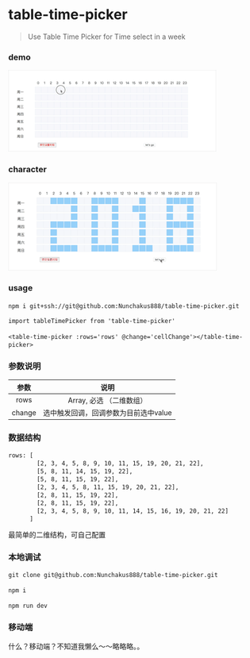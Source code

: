 # table-time-picker

> Use Table Time Picker for Time select in a week

### demo

![](./demo.gif)


### character
![](./demo2018.gif)

### usage

`npm i git+ssh://git@github.com:Nunchakus888/table-time-picker.git`

```
import tableTimePicker from 'table-time-picker'

<table-time-picker :rows='rows' @change='cellChange'></table-time-picker>
```
### 参数说明

| 参数 |  说明 |                    
| :---:| :---: |
| rows | Array, 必选 （二维数组）
| change | 选中触发回调，回调参数为目前选中value


### 数据结构
```
rows: [
        [2, 3, 4, 5, 8, 9, 10, 11, 15, 19, 20, 21, 22],
        [5, 8, 11, 14, 15, 19, 22],
        [5, 8, 11, 15, 19, 22],
        [2, 3, 4, 5, 8, 11, 15, 19, 20, 21, 22],
        [2, 8, 11, 15, 19, 22],
        [2, 8, 11, 15, 19, 22],
        [2, 3, 4, 5, 8, 9, 10, 11, 14, 15, 16, 19, 20, 21, 22]
      ]
```

最简单的二维结构，可自己配置


### 本地调试
```
git clone git@github.com:Nunchakus888/table-time-picker.git
```
`npm i`

`npm run dev`


### 移动端
什么？移动端？不知道我懒么～～略略略。。
